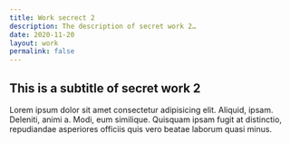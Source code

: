 ```yaml
---
title: Work secrect 2
description: The description of secret work 2…
date: 2020-11-20
layout: work
permalink: false
---
```


## This is a subtitle of secret work 2

Lorem ipsum dolor sit amet consectetur adipisicing elit. Aliquid, ipsam. Deleniti, animi a. Modi, eum similique. Quisquam ipsam fugit at distinctio, repudiandae asperiores officiis quis vero beatae laborum quasi minus.